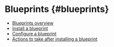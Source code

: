 


# Blueprints {#blueprints}




*  [Blueprints overview](blueprints-overview.md) 
*  [Install a blueprint](blueprints-install.md) 
*  [Configure a blueprint](configure-template-package.md) 
*  [Actions to take after installing a blueprint](best-next-actions-after-install.md) 


